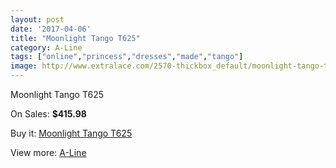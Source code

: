 ```yaml
---
layout: post
date: '2017-04-06'
title: "Moonlight Tango T625"
category: A-Line
tags: ["online","princess","dresses","made","tango"]
image: http://www.extralace.com/2570-thickbox_default/moonlight-tango-t625.jpg
---
```

Moonlight Tango T625

On Sales: **$415.98**
<a href="https://www.extralace.com/a-line/1216-moonlight-tango-t625.html"><amp-img layout="responsive" width="600" height="600" src="//www.extralace.com/2570-thickbox_default/moonlight-tango-t625.jpg" alt="Moonlight Tango T625 0" /></a>

Buy it: [Moonlight Tango T625](https://www.extralace.com/a-line/1216-moonlight-tango-t625.html "Moonlight Tango T625")

View more: [A-Line](https://www.extralace.com/2-a-line "A-Line")